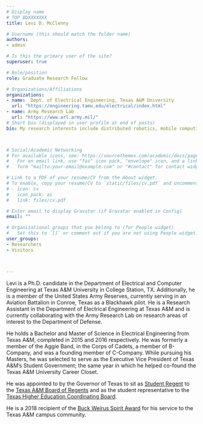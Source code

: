 ```yaml
---
# Display name
# TOP BOXXXXXXX
title: Levi D. McClenny

# Username (this should match the folder name)
authors:
- admin

# Is this the primary user of the site?
superuser: true

# Role/position
role: Graduate Research Fellow

# Organizations/Affiliations
organizations:
- name:  Dept. of Electrical Engineering, Texas A&M University
  url: "https://engineering.tamu.edu/electrical/index.html"
- name: Army Research Lab
  url: "https://www.arl.army.mil/"
# Short bio (displayed in user profile at end of posts)
bio: My research interests include distributed robotics, mobile computing and programmable matter.



# Social/Academic Networking
# For available icons, see: https://sourcethemes.com/academic/docs/page-builder/#icons
#   For an email link, use "fas" icon pack, "envelope" icon, and a link in the
#   form "mailto:your-email@example.com" or "#contact" for contact widget.

# Link to a PDF of your resume/CV from the About widget.
# To enable, copy your resume/CV to `static/files/cv.pdf` and uncomment the lines below.
# - icon: cv
#   icon_pack: ai
#   link: files/cv.pdf

# Enter email to display Gravatar (if Gravatar enabled in Config)
email: ""

# Organizational groups that you belong to (for People widget)
#   Set this to `[]` or comment out if you are not using People widget.
user_groups:
- Researchers
- Visitors



---
```


Levi is a Ph.D. candidate in the Department of Electrical and Computer Engineering at Texas A&M University in College Station, TX. Additionally, he is a member of the United States Army Reserves, currently serving in an Aviation Battalion in Conroe, Texas as a Blackhawk pilot. He is a Research Assistant in the Department of Electrical Engineering at Texas A&M and is currently collaborating with the Army Research Lab on research areas of interest to the Department of Defense.

He holds a Bachelor and Master of Science in Electrical Engineering from Texas A&M, completed in 2015 and 2016 respectively. He was formerly a member of the Aggie Band, in the Corps of Cadets, a member of B-Company, and was a founding member of C-Company. While pursuing his Masters, he was selected to serve as the Executive Vice President of Texas A&M’s Student Government; the same year in which he helped co-found the Texas A&M University Career Closet.

He was appointed to by the Governor of Texas to sit as [Student Regent](https://www.tamus.edu/regents/former-student-regents-2/) to the [Texas A&M Board of Regents](https://www.tamus.edu/regents/) and as the student representative to the [Texas Higher Education Coordinating Board](http://www.thecb.state.tx.us/about-us/board-commissioner/).

He is a 2018 recipient of the [Buck Weirus Spirit Award](https://www.aggienetwork.com/buckweirus/) for his service to the Texas A&M campus community.

#
